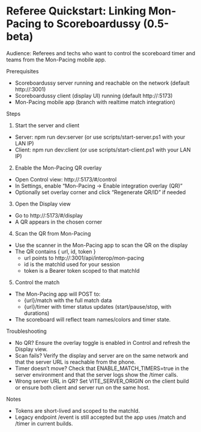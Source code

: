 # Referee Quickstart: Linking Mon-Pacing to Scoreboardussy (0.5-beta)

Audience: Referees and techs who want to control the scoreboard timer and teams from the Mon-Pacing mobile app.

Prerequisites
- Scoreboardussy server running and reachable on the network (default http://<server-host>:3001)
- Scoreboardussy client (display UI) running (default http://<server-host>:5173)
- Mon-Pacing mobile app (branch with realtime match integration)

Steps
1) Start the server and client
- Server: npm run dev:server (or use scripts/start-server.ps1 with your LAN IP)
- Client: npm run dev:client (or use scripts/start-client.ps1 with your LAN IP)

2) Enable the Mon-Pacing QR overlay
- Open Control view: http://<server-host>:5173/#/control
- In Settings, enable “Mon-Pacing → Enable integration overlay (QR)”
- Optionally set overlay corner and click “Regenerate QR/ID” if needed

3) Open the Display view
- Go to http://<server-host>:5173/#/display
- A QR appears in the chosen corner

4) Scan the QR from Mon-Pacing
- Use the scanner in the Mon-Pacing app to scan the QR on the display
- The QR contains { url, id, token }
  - url points to http://<server-host>:3001/api/interop/mon-pacing
  - id is the matchId used for your session
  - token is a Bearer token scoped to that matchId

5) Control the match
- The Mon-Pacing app will POST to:
  - {url}/match with the full match data
  - {url}/timer with timer status updates (start/pause/stop, with durations)
- The scoreboard will reflect team names/colors and timer state.

Troubleshooting
- No QR? Ensure the overlay toggle is enabled in Control and refresh the Display view.
- Scan fails? Verify the display and server are on the same network and that the server URL is reachable from the phone.
- Timer doesn’t move? Check that ENABLE_MATCH_TIMERS=true in the server environment and that the server logs show the /timer calls.
- Wrong server URL in QR? Set VITE_SERVER_ORIGIN on the client build or ensure both client and server run on the same host.

Notes
- Tokens are short-lived and scoped to the matchId.
- Legacy endpoint /event is still accepted but the app uses /match and /timer in current builds.

